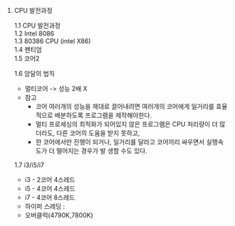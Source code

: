1. CPU 발전과정

    1.1 CPU 발전과정  
    1.2 Intel 8086  
	1.3 80386 CPU (intel X86)  
	1.4 펜티엄  
	1.5 코어2  

  
    1.6 암달의 법칙   
    - 멀티코어 -> 성능 2배 X  
    - 참고    
		- 코어 여러개의 성능을 제대로 끌어내려면 여러개의 코어에게 일거리를 효율적으로 배분하도록 프로그램을 제작해야한다.  
		- 멀티 프로세싱의 최적화가 되어있지 않은 프로그램은 CPU 처리량이 더 많더라도, 다른 코어의 도움을 받지 못하고,  
		- 한 코어에서만 진행이 되거나, 일거리를 달라고 코어끼리 싸우면서 실행속도가 더 떨어지는 경우가 발 생할 수도 있다.


    1.7 i3/i5/i7  
	* i3 - 2코어 4스레드  
	* i5 - 4코어 4스레드  
	* i7 - 4코어 8스레드  
	* 하이퍼 스레딩 :   
	* 오버클럭(4790K,7800K)  





